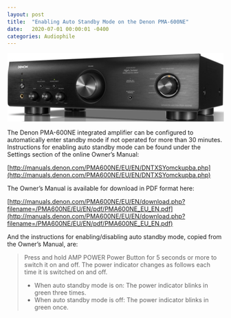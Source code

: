 ```yaml
---
layout: post
title:  "Enabling Auto Standby Mode on the Denon PMA-600NE"
date:   2020-07-01 00:00:01 -0400
categories: Audiophile
---
```

![Denon PMA-600NE](/images/DenonPMA-600NE-frontview.png)

The Denon PMA-600NE integrated amplifier can be configured to automatically enter standby mode if not
operated for more than 30 minutes. Instructions for enabling auto standby mode can be found under the
Settings section of the online Owner’s Manual:

[http://manuals.denon.com/PMA600NE/EU/EN/DNTXSYomckupba.php](http://manuals.denon.com/PMA600NE/EU/EN/DNTXSYomckupba.php)

The Owner’s Manual is available for download in PDF format here:

[http://manuals.denon.com/PMA600NE/EU/EN/download.php?filename=/PMA600NE/EU/EN/pdf/PMA600NE_EU_EN.pdf](http://manuals.denon.com/PMA600NE/EU/EN/download.php?filename=/PMA600NE/EU/EN/pdf/PMA600NE_EU_EN.pdf)

And the instructions for enabling/disabling auto standby mode, copied from the Owner’s Manual, are:

> Press and hold AMP POWER Power Button for 5 seconds or more to switch it on and off.
> The power indicator changes as follows each time it is switched on and off.
> 
> - When auto standby mode is on: The power indicator blinks in green three times.
> - When auto standby mode is off: The power indicator blinks in green once.


